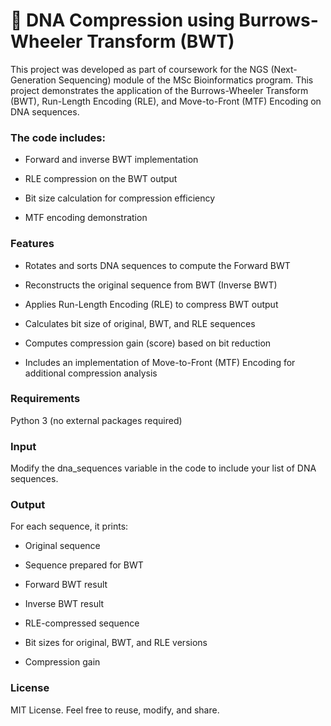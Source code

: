# 🧬 DNA Compression using Burrows-Wheeler Transform (BWT)
This project was developed as part of coursework for the NGS (Next-Generation Sequencing) module of the MSc Bioinformatics program. This project demonstrates the application of the Burrows-Wheeler Transform (BWT), Run-Length Encoding (RLE), and Move-to-Front (MTF) Encoding on DNA sequences. 


### The code includes:

- Forward and inverse BWT implementation

- RLE compression on the BWT output

- Bit size calculation for compression efficiency

- MTF encoding demonstration


### Features
- Rotates and sorts DNA sequences to compute the Forward BWT

- Reconstructs the original sequence from BWT (Inverse BWT)

- Applies Run-Length Encoding (RLE) to compress BWT output

- Calculates bit size of original, BWT, and RLE sequences

- Computes compression gain (score) based on bit reduction

- Includes an implementation of Move-to-Front (MTF) Encoding for additional compression analysis


### Requirements
Python 3 (no external packages required)


### Input
Modify the dna_sequences variable in the code to include your list of DNA sequences.


### Output
For each sequence, it prints:

- Original sequence

- Sequence prepared for BWT

- Forward BWT result

- Inverse BWT result

- RLE-compressed sequence

- Bit sizes for original, BWT, and RLE versions

- Compression gain


### License
MIT License. Feel free to reuse, modify, and share.